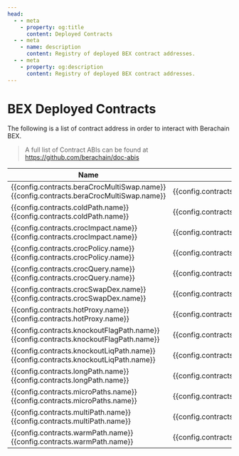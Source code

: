 ```yaml
---
head:
  - - meta
    - property: og:title
      content: Deployed Contracts
  - - meta
    - name: description
      content: Registry of deployed BEX contract addresses.
  - - meta
    - property: og:description
      content: Registry of deployed BEX contract addresses.
---
```


<script setup>
  import config from '@berachain/config/constants.json';
</script>

# BEX Deployed Contracts

The following is a list of contract address in order to interact with Berachain BEX.

> A full list of Contract ABIs can be found at https://github.com/berachain/doc-abis

| Name                                                                                                                                                                                                                   | Address                                                                                                                                                                    | ABI                                                                                                                        |
| ---------------------------------------------------------------------------------------------------------------------------------------------------------------------------------------------------------------------- | -------------------------------------------------------------------------------------------------------------------------------------------------------------------------- | -------------------------------------------------------------------------------------------------------------------------- |
| <a v-if="config.contracts.beraCrocMultiSwap.docsUrl" :href="config.contracts.beraCrocMultiSwap.docsUrl">{{config.contracts.beraCrocMultiSwap.name}}</a><span v-else>{{config.contracts.beraCrocMultiSwap.name}}</span> | <a target="_blank" :href="config.testnet.dapps.beratrail.url + 'address/' + config.contracts.beraCrocMultiSwap.address">{{config.contracts.beraCrocMultiSwap.address}}</a> | <a target="_blank" v-if=config.contracts.beraCrocMultiSwap.abi :href="config.contracts.beraCrocMultiSwap.abi">ABI File</a> |
| <a v-if="config.contracts.coldPath.docsUrl" :href="config.contracts.coldPath.docsUrl">{{config.contracts.coldPath.name}}</a><span v-else>{{config.contracts.coldPath.name}}</span>                                     | <a target="_blank" :href="config.testnet.dapps.beratrail.url + 'address/' + config.contracts.coldPath.address">{{config.contracts.coldPath.address}}</a>                   | <a target="_blank" v-if=config.contracts.coldPath.abi :href="config.contracts.coldPath.abi">ABI File</a>                   |
| <a v-if="config.contracts.crocImpact.docsUrl" :href="config.contracts.crocImpact.docsUrl">{{config.contracts.crocImpact.name}}</a><span v-else>{{config.contracts.crocImpact.name}}</span>                             | <a target="_blank" :href="config.testnet.dapps.beratrail.url + 'address/' + config.contracts.crocImpact.address">{{config.contracts.crocImpact.address}}</a>               | <a target="_blank" v-if=config.contracts.crocImpact.abi :href="config.contracts.crocImpact.abi">ABI File</a>               |
| <a v-if="config.contracts.crocPolicy.docsUrl" :href="config.contracts.crocPolicy.docsUrl">{{config.contracts.crocPolicy.name}}</a><span v-else>{{config.contracts.crocPolicy.name}}</span>                             | <a target="_blank" :href="config.testnet.dapps.beratrail.url + 'address/' + config.contracts.crocPolicy.address">{{config.contracts.crocPolicy.address}}</a>               | <a target="_blank" v-if=config.contracts.crocPolicy.abi :href="config.contracts.crocPolicy.abi">ABI File</a>               |
| <a v-if="config.contracts.crocQuery.docsUrl" :href="config.contracts.crocQuery.docsUrl">{{config.contracts.crocQuery.name}}</a><span v-else>{{config.contracts.crocQuery.name}}</span>                                 | <a target="_blank" :href="config.testnet.dapps.beratrail.url + 'address/' + config.contracts.crocQuery.address">{{config.contracts.crocQuery.address}}</a>                 | <a target="_blank" v-if=config.contracts.crocQuery.abi :href="config.contracts.crocQuery.abi">ABI File</a>                 |
| <a v-if="config.contracts.crocSwapDex.docsUrl" :href="config.contracts.crocSwapDex.docsUrl">{{config.contracts.crocSwapDex.name}}</a><span v-else>{{config.contracts.crocSwapDex.name}}</span>                         | <a target="_blank" :href="config.testnet.dapps.beratrail.url + 'address/' + config.contracts.crocSwapDex.address">{{config.contracts.crocSwapDex.address}}</a>             | <a target="_blank" v-if=config.contracts.crocSwapDex.abi :href="config.contracts.crocSwapDex.abi">ABI File</a>             |
| <a v-if="config.contracts.hotProxy.docsUrl" :href="config.contracts.hotProxy.docsUrl">{{config.contracts.hotProxy.name}}</a><span v-else>{{config.contracts.hotProxy.name}}</span>                                     | <a target="_blank" :href="config.testnet.dapps.beratrail.url + 'address/' + config.contracts.hotProxy.address">{{config.contracts.hotProxy.address}}</a>                   | <a target="_blank" v-if=config.contracts.hotProxy.abi :href="config.contracts.hotProxy.abi">ABI File</a>                   |
| <a v-if="config.contracts.knockoutFlagPath.docsUrl" :href="config.contracts.knockoutFlagPath.docsUrl">{{config.contracts.knockoutFlagPath.name}}</a><span v-else>{{config.contracts.knockoutFlagPath.name}}</span>     | <a target="_blank" :href="config.testnet.dapps.beratrail.url + 'address/' + config.contracts.knockoutFlagPath.address">{{config.contracts.knockoutFlagPath.address}}</a>   | <a target="_blank" v-if=config.contracts.knockoutFlagPath.abi :href="config.contracts.knockoutFlagPath.abi">ABI File</a>   |
| <a v-if="config.contracts.knockoutLiqPath.docsUrl" :href="config.contracts.knockoutLiqPath.docsUrl">{{config.contracts.knockoutLiqPath.name}}</a><span v-else>{{config.contracts.knockoutLiqPath.name}}</span>         | <a target="_blank" :href="config.testnet.dapps.beratrail.url + 'address/' + config.contracts.knockoutLiqPath.address">{{config.contracts.knockoutLiqPath.address}}</a>     | <a target="_blank" v-if=config.contracts.knockoutLiqPath.abi :href="config.contracts.knockoutLiqPath.abi">ABI File</a>     |
| <a v-if="config.contracts.longPath.docsUrl" :href="config.contracts.longPath.docsUrl">{{config.contracts.longPath.name}}</a><span v-else>{{config.contracts.longPath.name}}</span>                                     | <a target="_blank" :href="config.testnet.dapps.beratrail.url + 'address/' + config.contracts.longPath.address">{{config.contracts.longPath.address}}</a>                   | <a target="_blank" v-if=config.contracts.longPath.abi :href="config.contracts.longPath.abi">ABI File</a>                   |
| <a v-if="config.contracts.microPaths.docsUrl" :href="config.contracts.microPaths.docsUrl">{{config.contracts.microPaths.name}}</a><span v-else>{{config.contracts.microPaths.name}}</span>                             | <a target="_blank" :href="config.testnet.dapps.beratrail.url + 'address/' + config.contracts.microPaths.address">{{config.contracts.microPaths.address}}</a>               | <a target="_blank" v-if=config.contracts.microPaths.abi :href="config.contracts.microPaths.abi">ABI File</a>               |
| <a v-if="config.contracts.multiPath.docsUrl" :href="config.contracts.multiPath.docsUrl">{{config.contracts.multiPath.name}}</a><span v-else>{{config.contracts.multiPath.name}}</span>                                 | <a target="_blank" :href="config.testnet.dapps.beratrail.url + 'address/' + config.contracts.multiPath.address">{{config.contracts.multiPath.address}}</a>                 | <a target="_blank" v-if=config.contracts.multiPath.abi :href="config.contracts.multiPath.abi">ABI File</a>                 |
| <a v-if="config.contracts.warmPath.docsUrl" :href="config.contracts.warmPath.docsUrl">{{config.contracts.warmPath.name}}</a><span v-else>{{config.contracts.warmPath.name}}</span>                                     | <a target="_blank" :href="config.testnet.dapps.beratrail.url + 'address/' + config.contracts.warmPath.address">{{config.contracts.warmPath.address}}</a>                   | <a target="_blank" v-if=config.contracts.warmPath.abi :href="config.contracts.warmPath.abi">ABI File</a>                   |
